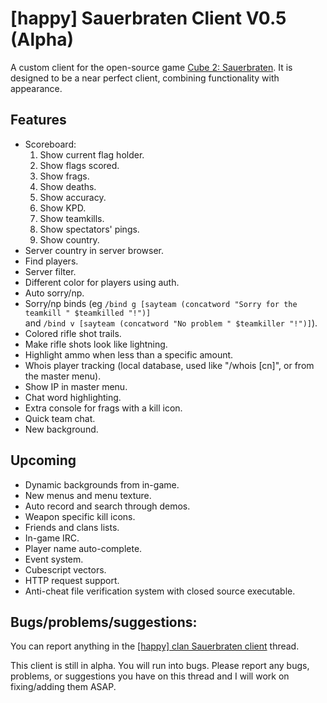 # [happy] Sauerbraten Client V0.5 (Alpha)
A custom client for the open-source game [Cube 2: Sauerbraten](http://sauerbraten.org/).
It is designed to be a near perfect client, combining functionality with appearance.

## Features

- Scoreboard:
	1. Show current flag holder.
	2. Show flags scored.
	3. Show frags.
	4. Show deaths.
	5. Show accuracy.
	6. Show KPD.
	7. Show teamkills.
	8. Show spectators' pings.
	9. Show country.
- Server country in server browser.
- Find players.
- Server filter.
- Different color for players using auth.
- Auto sorry/np.
- Sorry/np binds (eg
		```
		/bind g [sayteam (concatword "Sorry for the teamkill " $teamkilled "!")]
		```		
		and
		```
		/bind v [sayteam (concatword "No problem " $teamkiller "!")]
		```).
- Colored rifle shot trails.
- Make rifle shots look like lightning.
- Highlight ammo when less than a specific amount.
- Whois player tracking (local database, used like "/whois [cn]", or from the master menu).
- Show IP in master menu.
- Chat word highlighting.
- Extra console for frags with a kill icon.
- Quick team chat.
- New background.

## Upcoming

- Dynamic backgrounds from in-game.
- New menus and menu texture.
- Auto record and search through demos.
- Weapon specific kill icons.
- Friends and clans lists.
- In-game IRC.
- Player name auto-complete.
- Event system.
- Cubescript vectors.
- HTTP request support.
- Anti-cheat file verification system with closed source executable.


## Bugs/problems/suggestions:

You can report anything in the [[happy] clan Sauerbraten client](http://happysauerclan.webs.com/apps/forums/topics/show/12939770-happy-clan-sauerbraten-client) thread.

This client is still in alpha. You will run into bugs. Please report any bugs, problems, or suggestions you have on this thread and I will work on fixing/adding them ASAP.
